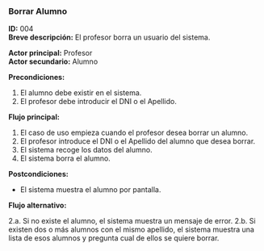 ### Borrar Alumno
**ID:** 004   
**Breve descripción:** El profesor borra un usuario del sistema.

**Actor principal:** Profesor   
**Actor secundario:** Alumno

**Precondiciones:**

1. El alumno debe existir en el sistema.
2. El profesor debe introducir el DNI o el Apellido.

**Flujo principal:**

1. El caso de uso empieza cuando el profesor desea borrar un alumno.   
2. El profesor introduce el DNI o el Apellido del alumno que desea borrar.   
3. El sistema recoge los datos del alumno.   
4. El sistema borra el alumno.   

**Postcondiciones:**

* El sistema muestra el alumno por pantalla.

**Flujo alternativo:**

2.a. Si no existe el alumno, el sistema muestra un mensaje de error.
2.b. Si existen dos o más alumnos con el mismo apellido, el sistema muestra una lista de esos alumnos y pregunta cual de ellos se quiere borrar.
